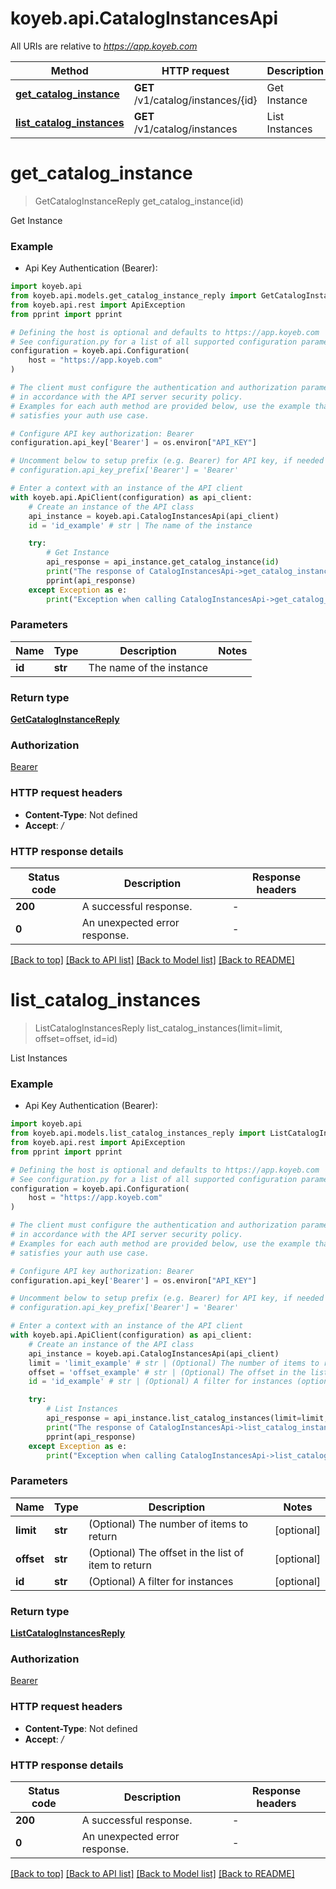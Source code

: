 # koyeb.api.CatalogInstancesApi

All URIs are relative to *https://app.koyeb.com*

Method | HTTP request | Description
------------- | ------------- | -------------
[**get_catalog_instance**](CatalogInstancesApi.md#get_catalog_instance) | **GET** /v1/catalog/instances/{id} | Get Instance
[**list_catalog_instances**](CatalogInstancesApi.md#list_catalog_instances) | **GET** /v1/catalog/instances | List Instances


# **get_catalog_instance**
> GetCatalogInstanceReply get_catalog_instance(id)

Get Instance

### Example

* Api Key Authentication (Bearer):

```python
import koyeb.api
from koyeb.api.models.get_catalog_instance_reply import GetCatalogInstanceReply
from koyeb.api.rest import ApiException
from pprint import pprint

# Defining the host is optional and defaults to https://app.koyeb.com
# See configuration.py for a list of all supported configuration parameters.
configuration = koyeb.api.Configuration(
    host = "https://app.koyeb.com"
)

# The client must configure the authentication and authorization parameters
# in accordance with the API server security policy.
# Examples for each auth method are provided below, use the example that
# satisfies your auth use case.

# Configure API key authorization: Bearer
configuration.api_key['Bearer'] = os.environ["API_KEY"]

# Uncomment below to setup prefix (e.g. Bearer) for API key, if needed
# configuration.api_key_prefix['Bearer'] = 'Bearer'

# Enter a context with an instance of the API client
with koyeb.api.ApiClient(configuration) as api_client:
    # Create an instance of the API class
    api_instance = koyeb.api.CatalogInstancesApi(api_client)
    id = 'id_example' # str | The name of the instance

    try:
        # Get Instance
        api_response = api_instance.get_catalog_instance(id)
        print("The response of CatalogInstancesApi->get_catalog_instance:\n")
        pprint(api_response)
    except Exception as e:
        print("Exception when calling CatalogInstancesApi->get_catalog_instance: %s\n" % e)
```



### Parameters


Name | Type | Description  | Notes
------------- | ------------- | ------------- | -------------
 **id** | **str**| The name of the instance | 

### Return type

[**GetCatalogInstanceReply**](GetCatalogInstanceReply.md)

### Authorization

[Bearer](../README.md#Bearer)

### HTTP request headers

 - **Content-Type**: Not defined
 - **Accept**: */*

### HTTP response details

| Status code | Description | Response headers |
|-------------|-------------|------------------|
**200** | A successful response. |  -  |
**0** | An unexpected error response. |  -  |

[[Back to top]](#) [[Back to API list]](../README.md#documentation-for-api-endpoints) [[Back to Model list]](../README.md#documentation-for-models) [[Back to README]](../README.md)

# **list_catalog_instances**
> ListCatalogInstancesReply list_catalog_instances(limit=limit, offset=offset, id=id)

List Instances

### Example

* Api Key Authentication (Bearer):

```python
import koyeb.api
from koyeb.api.models.list_catalog_instances_reply import ListCatalogInstancesReply
from koyeb.api.rest import ApiException
from pprint import pprint

# Defining the host is optional and defaults to https://app.koyeb.com
# See configuration.py for a list of all supported configuration parameters.
configuration = koyeb.api.Configuration(
    host = "https://app.koyeb.com"
)

# The client must configure the authentication and authorization parameters
# in accordance with the API server security policy.
# Examples for each auth method are provided below, use the example that
# satisfies your auth use case.

# Configure API key authorization: Bearer
configuration.api_key['Bearer'] = os.environ["API_KEY"]

# Uncomment below to setup prefix (e.g. Bearer) for API key, if needed
# configuration.api_key_prefix['Bearer'] = 'Bearer'

# Enter a context with an instance of the API client
with koyeb.api.ApiClient(configuration) as api_client:
    # Create an instance of the API class
    api_instance = koyeb.api.CatalogInstancesApi(api_client)
    limit = 'limit_example' # str | (Optional) The number of items to return (optional)
    offset = 'offset_example' # str | (Optional) The offset in the list of item to return (optional)
    id = 'id_example' # str | (Optional) A filter for instances (optional)

    try:
        # List Instances
        api_response = api_instance.list_catalog_instances(limit=limit, offset=offset, id=id)
        print("The response of CatalogInstancesApi->list_catalog_instances:\n")
        pprint(api_response)
    except Exception as e:
        print("Exception when calling CatalogInstancesApi->list_catalog_instances: %s\n" % e)
```



### Parameters


Name | Type | Description  | Notes
------------- | ------------- | ------------- | -------------
 **limit** | **str**| (Optional) The number of items to return | [optional] 
 **offset** | **str**| (Optional) The offset in the list of item to return | [optional] 
 **id** | **str**| (Optional) A filter for instances | [optional] 

### Return type

[**ListCatalogInstancesReply**](ListCatalogInstancesReply.md)

### Authorization

[Bearer](../README.md#Bearer)

### HTTP request headers

 - **Content-Type**: Not defined
 - **Accept**: */*

### HTTP response details

| Status code | Description | Response headers |
|-------------|-------------|------------------|
**200** | A successful response. |  -  |
**0** | An unexpected error response. |  -  |

[[Back to top]](#) [[Back to API list]](../README.md#documentation-for-api-endpoints) [[Back to Model list]](../README.md#documentation-for-models) [[Back to README]](../README.md)

